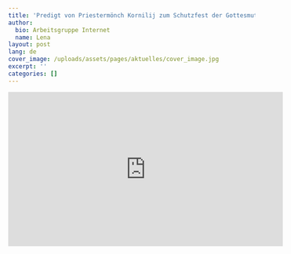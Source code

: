 ```yaml
---
title: 'Predigt von Priestermönch Kornilij zum Schutzfest der Gottesmutter'
author:
  bio: Arbeitsgruppe Internet
  name: Lena
layout: post
lang: de
cover_image: /uploads/assets/pages/aktuelles/cover_image.jpg
excerpt: ''
categories: []
---
```

<iframe width="560" height="315" src="https://www.youtube.com/embed/ZEqtFeKer_s" frameborder="0" allow="accelerometer; autoplay; encrypted-media; gyroscope; picture-in-picture" allowfullscreen></iframe>
